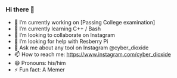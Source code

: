 ### Hi there 👋




- 🔭 I’m currently working on [Passing College examination]
- 🌱 I’m currently learning C++ / Bash
- 👯 I’m looking to collaborate on Instagram
- 🤔 I’m looking for help with Resberry Pi
- 💬 Ask me about any tool on Instagram @cyber_dioxide
- 📫 How to reach me: https://www.instagram.com/cyber_dioxide
- 😄 Pronouns: his/him
- ⚡ Fun fact: A Memer
